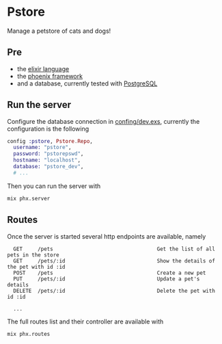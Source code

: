 # Pstore

Manage a petstore of cats and dogs! 

## Pre
- the [elixir language](https://elixir-lang.org/)
- the [phoenix framework](https://www.phoenixframework.org/)
- and a database, currently tested with
  [PostgreSQL](https://www.postgresql.org/)

## Run the server

Configure the database connection in
[confing/dev.exs](./config/dev.exs), currently the configuration is
the following

```elixir
config :pstore, Pstore.Repo,
  username: "pstore",
  password: "pstorepswd",
  hostname: "localhost",
  database: "pstore_dev",
  # ...
```

Then you can run the server with

```sh
mix phx.server
```

## Routes
Once the server is started several http endpoints are available,
namely
```
  GET     /pets                                  Get the list of all pets in the store
  GET     /pets/:id                              Show the details of the pet with id :id
  POST    /pets                                  Create a new pet
  PUT     /pets/:id                              Update a pet's details
  DELETE  /pets/:id                              Delete the pet with id :id
  
  ...
```
The full routes list and their controller are available with

	mix phx.routes
